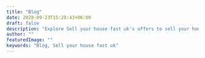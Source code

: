 ```yaml
---
title: "Blog"
date: 2020-09-23T15:28:43+06:00
draft: false
description: "Explore Sell your house fast uk's offers to sell your home"
author: ""
featuredImage: ""
keywords: "Blog, Sell your house fast uk"
---
```

